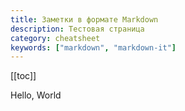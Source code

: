 ```yaml
---
title: Заметки в формате Markdown
description: Тестовая страница
category: cheatsheet
keywords: ["markdown", "markdown-it"]
---
```


[[toc]]

Hello, World